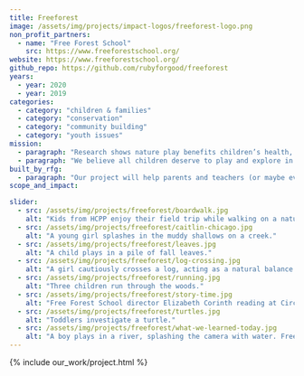```yaml
---
title: Freeforest
image: /assets/img/projects/impact-logos/freeforest-logo.png
non_profit_partners:
  - name: "Free Forest School"
    src: https://www.freeforestschool.org/
website: https://www.freeforestschool.org/
github_repo: https://github.com/rubyforgood/freeforest
years:
  - year: 2020
  - year: 2019
categories:
  - category: "children & families"
  - category: "conservation"
  - category: "community building"
  - category: "youth issues"
mission:
  - paragraph: "Research shows nature play benefits children’s health, supporting social-emotional, physical, and cognitive development and wellness. Yet time spent outdoors in unstructured play is at an all-time low and many children face significant barriers to playing in nature."
  - paragraph: "We believe all children deserve to play and explore in nature. We pursue equitable access to nature play for all children by mobilizing grassroots leaders and partnering with school districts, cities and community organizations."
built_by_rfg:
  - paragraph: "Our project will help parents and teachers (or maybe even kids!) find Free Forest School service areas wherever they might be. We're going to use Mapbox, so if you've ever wanted to learn some GIS work with your Rails and/or JavaScript, or played hooky to be in the great outdoors, this project is for you!"
scope_and_impact:

slider:
  - src: /assets/img/projects/freeforest/boardwalk.jpg
    alt: "Kids from HCPP enjoy their field trip while walking on a nature boardwalk."
  - src: /assets/img/projects/freeforest/caitlin-chicago.jpg
    alt: "A young girl splashes in the muddy shallows on a creek."
  - src: /assets/img/projects/freeforest/leaves.jpg
    alt: "A child plays in a pile of fall leaves."
  - src: /assets/img/projects/freeforest/log-crossing.jpg
    alt: "A girl cautiously crosses a log, acting as a natural balance beam across a creek. Free Forest School of Durango. Photo by Katherine Dudley."
  - src: /assets/img/projects/freeforest/running.jpg
    alt: "Three children run through the woods."
  - src: /assets/img/projects/freeforest/story-time.jpg
    alt: "Free Forest School director Elizabeth Corinth reading at Circle Time. Image by Homeless Children’s Playtime Project (HCPP)."
  - src: /assets/img/projects/freeforest/turtles.jpg
    alt: "Toddlers investigate a turtle."
  - src: /assets/img/projects/freeforest/what-we-learned-today.jpg
    alt: "A boy plays in a river, splashing the camera with water. Free Forest School of Austin. Photo by @what_we_learned_today."
---
```


{% include our_work/project.html %}

